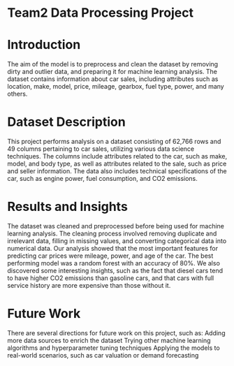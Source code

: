# Team2 Data Processing Project


# Introduction

The aim of the model is to preprocess and clean the dataset by removing dirty and outlier data, and preparing it for machine learning analysis. The dataset contains information about car sales, including attributes such as location, make, model, price, mileage, gearbox, fuel type, power, and many others. 

# Dataset Description

This project performs analysis on a dataset consisting of 62,766 rows and 49 columns pertaining to car sales, utilizing various data science techniques. The columns include attributes related to the car, such as make, model, and body type, as well as attributes related to the sale, such as price and seller information. The data also includes technical specifications of the car, such as engine power, fuel consumption, and CO2 emissions.

# Results and Insights

The dataset was cleaned and preprocessed before being used for machine learning analysis. The cleaning process involved removing duplicate and irrelevant data, filling in missing values, and converting categorical data into numerical data.
Our analysis showed that the most important features for predicting car prices were mileage, power, and age of the car. The best performing model was a random forest with an accuracy of 80%. We also discovered some interesting insights, such as the fact that diesel cars tend to have higher CO2 emissions than gasoline cars, and that cars with full service history are more expensive than those without it.

# Future Work

There are several directions for future work on this project, such as:
Adding more data sources to enrich the dataset
Trying other machine learning algorithms and hyperparameter tuning techniques
Applying the models to real-world scenarios, such as car valuation or demand forecasting
